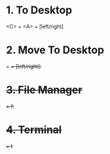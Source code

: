 # 1. To Desktop

\<C\> + \<A\> + \[left\/right\]

# 2. Move To Desktop

<A> + <S> + [left/right]: 

# 3. File Manager

<host> + f: 

# 4. Terminal

<host> + t
